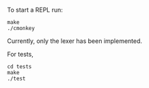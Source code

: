 To start a REPL run:

```
make
./cmonkey
```
Currently, only the lexer has been implemented.

For tests,

```
cd tests
make
./test
```
